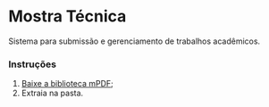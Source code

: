 # Mostra Técnica
Sistema para submissão e gerenciamento de trabalhos acadêmicos.

### Instruções

1. [Baixe a biblioteca mPDF](http://www.mpdfonline.com/repos/MPDF_6_0.zip);
2. Extraia na pasta.
